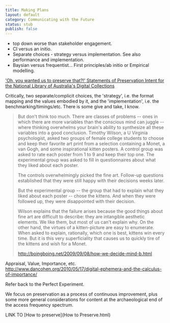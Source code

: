 ```yaml
---
title: Making Plans
layout: default
category: Communicating with the Future
status: stub
publish: false
---
```




* top down worse than stakeholder engagement. 
* CI versus an initio. 
* Separate choices - strategy versus implementation. See also performance and implementation.
* Baysian versus frequentist... First principles/ab initio or Empirical modelling.

['Oh, you wanted us to preserve that?!' Statements of Preservation Intent for the National Library of Australia's Digital Collections](http://www.dlib.org/dlib/january13/webb/01webb.html)

Critically, two separate/complicit choices, the 'strategy', i.e. the format mapping and the values embodied by it, and the 'implementation', i.e. the benchmarking/timings/etc. There is some give and take, I know.

> But don't think too much. There are classes of problems -- ones in which there are more variables than the conscious mind can juggle -- where thinking overwhelms your brain's ability to synthesize all these variables into a good conclusion. Timothy Wilson, a U Virginia psychologist, asked two groups of female college students to choose and keep their favorite art print from a selection containing a Monet, a van Gogh, and some inspirational kitten posters. A control group was asked to rate each poster from 1 to 9 and keep their top one. The experimental group was asked to fill in questionnaires about what they liked about each poster.
> 
> The controls overwhelmingly picked the fine art. Follow-up questions established that they were still happy with their decisions weeks later.
> 
> But the experimental group -- the group that had to explain what they liked about each poster -- chose the kittens. And when they were followed up, they were disappointed with their decision.
> 
> Wilson explains that the failure arises because the good things about fine art are difficult to describe: they are intangible aesthetic elements. We like them, but most of us can't explain why. On the other hand, the virtues of a kitten-picture are easy to enumerate. When asked to explain, rationally, which one is best, kittens win every time. But it is this very superficiality that causes us to quickly tire of the kittens and wish for a Monet.
> 
> http://boingboing.net/2009/09/08/how-we-decide-mind-b.html


Appraisal, Value, Importance, etc.
http://www.dancohen.org/2010/05/17/digital-ephemera-and-the-calculus-of-importance/


Refer back to the Perfect Experiment.

We focus on preservation as a process of continuous improvement, plus some more general considerations for content at the archaeological end of the access frequency spectrum.

LINK TO [How to preserve](How to Preserve.html)